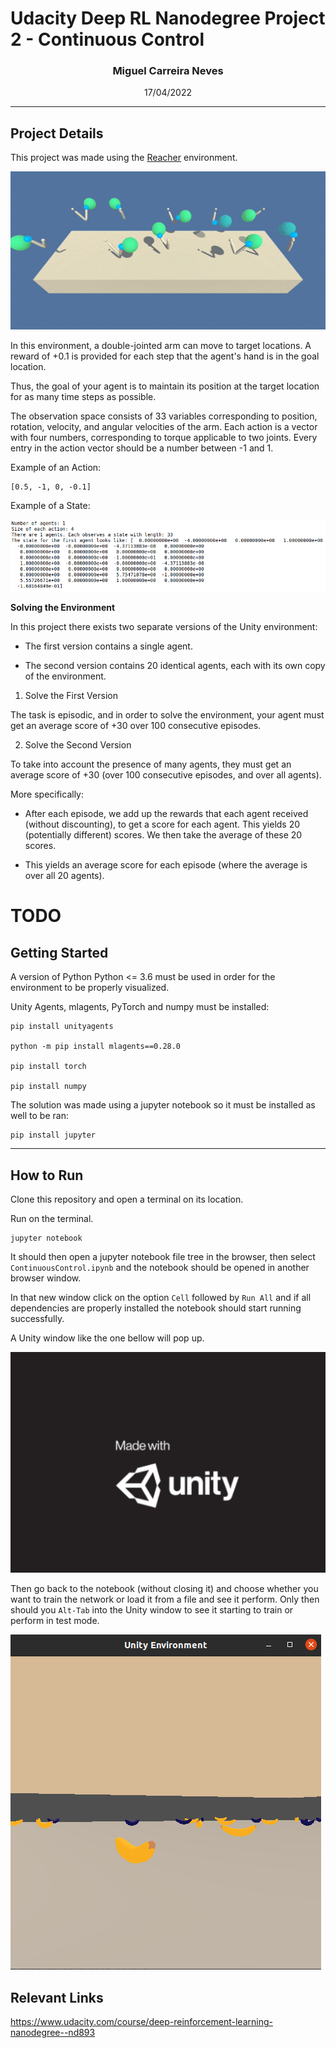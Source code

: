 # Udacity Deep RL Nanodegree Project 2 - Continuous Control

### <p style="text-align: center;">Miguel Carreira Neves</p>
<p style="text-align: center;">17/04/2022</p>

---

## Project Details

This project was made using the [Reacher](https://github.com/Unity-Technologies/ml-agents/blob/main/docs/Learning-Environment-Examples.md#reacher) environment.

<IMG SRC="./imgs/reacherEnv.gif" width = "600" >

In this environment, a double-jointed arm can move to target locations. A reward of +0.1 is provided for each step that the agent's hand is in the goal location. 

Thus, the goal of your agent is to maintain its position at the target location for as many time steps as possible.

The observation space consists of 33 variables corresponding to position, rotation, velocity, and angular velocities of the arm. Each action is a vector with four numbers, corresponding to torque applicable to two joints. Every entry in the action vector should be a number between -1 and 1.

Example of an Action: 
```
[0.5, -1, 0, -0.1]
```
Example of a State:

![State Example](./imgs/state.png)


**Solving the Environment**

In this project there exists two separate versions of the Unity environment:

- The first version contains a single agent.

- The second version contains 20 identical agents, each with its own copy of the environment.

1. Solve the First Version

The task is episodic, and in order to solve the environment, your agent must get an average score of +30 over 100 consecutive episodes.

2. Solve the Second Version

To take into account the presence of many agents, they must get an average score of +30 (over 100 consecutive episodes, and over all agents).

More specifically:

* After each episode, we add up the rewards that each agent received (without discounting), to get a score for each agent. This yields 20 (potentially different) scores. We then take the average of these 20 scores.

* This yields an average score for each episode (where the average is over all 20 agents).

# TODO


## Getting Started

A version of Python Python <= 3.6 must be used in order for the environment to be properly visualized.

Unity Agents, mlagents, PyTorch and numpy must be installed:
```
pip install unityagents

python -m pip install mlagents==0.28.0

pip install torch

pip install numpy
```
The solution was made using a jupyter notebook so it must be installed as well to be ran:
```
pip install jupyter
```
---

## How to Run

Clone this repository and open a terminal on its location.

Run on the terminal.

```
jupyter notebook
```

 It should then open a jupyter notebook file tree in the browser, then select `ContinuousControl.ipynb` and the notebook should be opened in another browser window.

In that new window click on the option `Cell` followed by `Run All` and if all dependencies are properly installed the notebook should start running successfully.

A Unity window like the one bellow will pop up.


![Unity Window](./imgs/unityWindow.png)

Then go back to the notebook (without closing it) and choose whether you want to train the network or load it from a file and see it perform. 
Only then should you `Alt-Tab` into the Unity window to see it starting to train or perform in test mode.

![Training Unity](./imgs/trainingBananas.png)

## Relevant Links

https://www.udacity.com/course/deep-reinforcement-learning-nanodegree--nd893